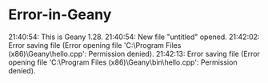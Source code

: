 # Error-in-Geany
21:40:54: This is Geany 1.28. 21:40:54: New file "untitled" opened. 21:42:02: Error saving file (Error opening file 'C:\Program Files (x86)\Geany\hello.cpp': Permission denied). 21:42:13: Error saving file (Error opening file 'C:\Program Files (x86)\Geany\bin\hello.cpp': Permission denied).
